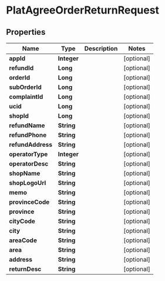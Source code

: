 

# PlatAgreeOrderReturnRequest


## Properties

Name | Type | Description | Notes
------------ | ------------- | ------------- | -------------
**appId** | **Integer** |  |  [optional]
**refundId** | **Long** |  |  [optional]
**orderId** | **Long** |  |  [optional]
**subOrderId** | **Long** |  |  [optional]
**complaintId** | **Long** |  |  [optional]
**ucid** | **Long** |  |  [optional]
**shopId** | **Long** |  |  [optional]
**refundName** | **String** |  |  [optional]
**refundPhone** | **String** |  |  [optional]
**refundAddress** | **String** |  |  [optional]
**operatorType** | **Integer** |  |  [optional]
**operatorDesc** | **String** |  |  [optional]
**shopName** | **String** |  |  [optional]
**shopLogoUrl** | **String** |  |  [optional]
**memo** | **String** |  |  [optional]
**provinceCode** | **String** |  |  [optional]
**province** | **String** |  |  [optional]
**cityCode** | **String** |  |  [optional]
**city** | **String** |  |  [optional]
**areaCode** | **String** |  |  [optional]
**area** | **String** |  |  [optional]
**address** | **String** |  |  [optional]
**returnDesc** | **String** |  |  [optional]



